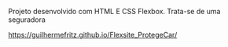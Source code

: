 Projeto desenvolvido  com HTML E CSS Flexbox.
Trata-se de uma seguradora




https://guilhermefritz.github.io/Flexsite_ProtegeCar/
